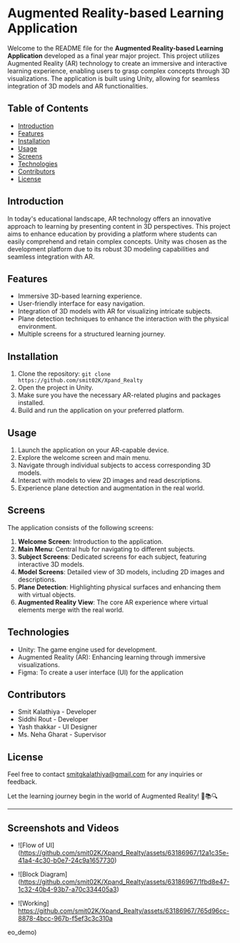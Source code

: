 # Augmented Reality-based Learning Application

Welcome to the README file for the **Augmented Reality-based Learning Application** developed as a final year major project. This project utilizes Augmented Reality (AR) technology to create an immersive and interactive learning experience, enabling users to grasp complex concepts through 3D visualizations. The application is built using Unity, allowing for seamless integration of 3D models and AR functionalities.

## Table of Contents
- [Introduction](#introduction)
- [Features](#features)
- [Installation](#installation)
- [Usage](#usage)
- [Screens](#screens)
- [Technologies](#technologies)
- [Contributors](#contributors)
- [License](#license)

## Introduction
In today's educational landscape, AR technology offers an innovative approach to learning by presenting content in 3D perspectives. This project aims to enhance education by providing a platform where students can easily comprehend and retain complex concepts. Unity was chosen as the development platform due to its robust 3D modeling capabilities and seamless integration with AR.

## Features
- Immersive 3D-based learning experience.
- User-friendly interface for easy navigation.
- Integration of 3D models with AR for visualizing intricate subjects.
- Plane detection techniques to enhance the interaction with the physical environment.
- Multiple screens for a structured learning journey.

## Installation
1. Clone the repository: `git clone https://github.com/smit02K/Xpand_Realty`
2. Open the project in Unity.
3. Make sure you have the necessary AR-related plugins and packages installed.
4. Build and run the application on your preferred platform.

## Usage
1. Launch the application on your AR-capable device.
2. Explore the welcome screen and main menu.
3. Navigate through individual subjects to access corresponding 3D models.
4. Interact with models to view 2D images and read descriptions.
5. Experience plane detection and augmentation in the real world.

## Screens
The application consists of the following screens:
1. **Welcome Screen**: Introduction to the application.
2. **Main Menu**: Central hub for navigating to different subjects.
3. **Subject Screens**: Dedicated screens for each subject, featuring interactive 3D models.
4. **Model Screens**: Detailed view of 3D models, including 2D images and descriptions.
5. **Plane Detection**: Highlighting physical surfaces and enhancing them with virtual objects.
6. **Augmented Reality View**: The core AR experience where virtual elements merge with the real world.

## Technologies
- Unity: The game engine used for development.
- Augmented Reality (AR): Enhancing learning through immersive visualizations.
- Figma: To create a user interface (UI) for the application

## Contributors
- Smit Kalathiya - Developer
- Siddhi Rout - Developer
- Yash thakkar - UI Designer
- Ms. Neha Gharat - Supervisor
  

## License


Feel free to contact smitgkalathiya@gmail.com for any inquiries or feedback.

Let the learning journey begin in the world of Augmented Reality! 🌟📚🔍

---

## Screenshots and Videos


- ![Flow of UI]
(https://github.com/smit02K/Xpand_Realty/assets/63186967/12a1c35e-41a4-4c30-b0e7-24c9a1657730)


- ![Block Diagram]
  (https://github.com/smit02K/Xpand_Realty/assets/63186967/1fbd8e47-1c32-40b4-93b7-a70c334405a3)

- ![Working] 
https://github.com/smit02K/Xpand_Realty/assets/63186967/765d96cc-8878-4bcc-967b-f5ef3c3c310a

eo_demo)
